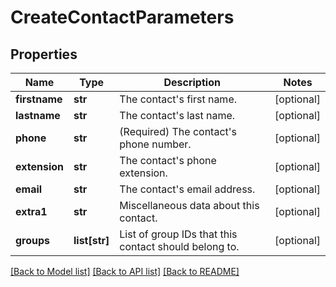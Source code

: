 # CreateContactParameters

## Properties
Name | Type | Description | Notes
------------ | ------------- | ------------- | -------------
**firstname** | **str** | The contact&#39;s first name. | [optional] 
**lastname** | **str** | The contact&#39;s last name. | [optional] 
**phone** | **str** | (Required)  The contact&#39;s phone number. | [optional] 
**extension** | **str** | The contact&#39;s phone extension. | [optional] 
**email** | **str** | The contact&#39;s email address. | [optional] 
**extra1** | **str** | Miscellaneous data about this contact. | [optional] 
**groups** | **list[str]** | List of group IDs that this contact should belong to. | [optional] 

[[Back to Model list]](../README.md#documentation-for-models) [[Back to API list]](../README.md#documentation-for-api-endpoints) [[Back to README]](../README.md)


